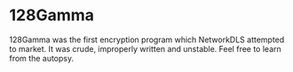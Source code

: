 # 128Gamma
128Gamma was the first encryption program which NetworkDLS attempted to market. It was crude, improperly written and unstable. Feel free to learn from the autopsy.
